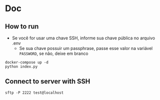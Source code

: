 # Doc

## How to run
- Se você for usar uma chave SSH, informe sua chave pública no arquivo .env
    - Se sua chave possuir um passphrase, passe esse valor na variável `PASSWORD`, se não, deixe em branco

```
docker-compose up -d
python index.py
```

## Connect to server with SSH
```
sftp -P 2222 test@localhost
```

